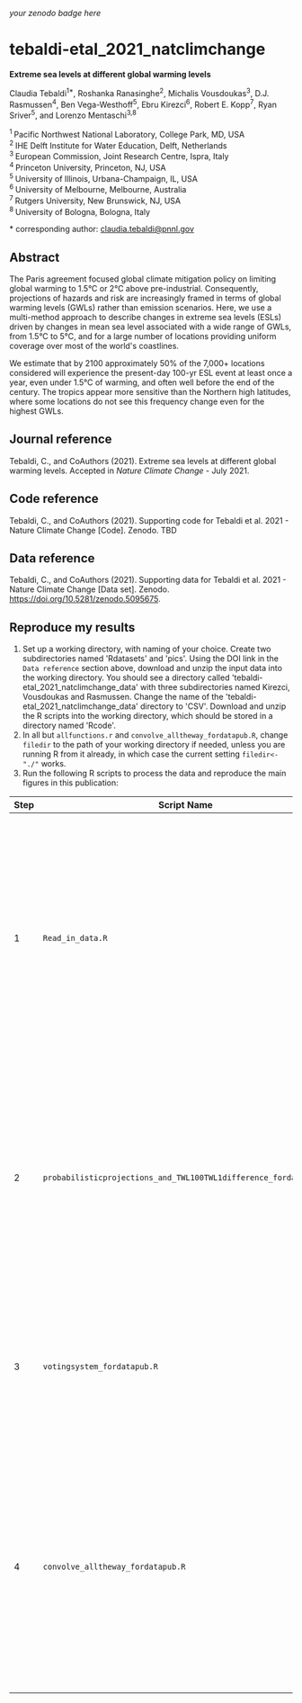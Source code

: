 _your zenodo badge here_

# tebaldi-etal_2021_natclimchange

**Extreme sea levels at different global warming levels**

Claudia Tebaldi<sup>1\*</sup>, Roshanka Ranasinghe<sup>2</sup>, Michalis Vousdoukas<sup>3</sup>, D.J. Rasmussen<sup>4</sup>, Ben Vega-Westhoff<sup>5</sup>, Ebru Kirezci<sup>6</sup>, Robert E. Kopp<sup>7</sup>, Ryan Sriver<sup>5</sup>, and Lorenzo Mentaschi<sup>3,8</sup>

<sup>1 </sup> Pacific Northwest National Laboratory, College Park, MD, USA  
<sup>2 </sup> IHE Delft Institute for Water Education, Delft, Netherlands  
<sup>3 </sup> European Commission, Joint Research Centre, Ispra, Italy  
<sup>4 </sup> Princeton University, Princeton, NJ, USA  
<sup>5 </sup> University of Illinois, Urbana-Champaign, IL, USA  
<sup>6 </sup> University of Melbourne, Melbourne, Australia  
<sup>7 </sup> Rutgers University, New Brunswick, NJ, USA  
<sup>8 </sup> University of Bologna, Bologna, Italy  

\* corresponding author: claudia.tebaldi@pnnl.gov

## Abstract
The Paris agreement focused global climate mitigation policy on limiting global warming to 1.5&deg;C or 2&deg;C above pre-industrial. Consequently,  projections of hazards and risk are increasingly framed in terms of global warming levels (GWLs) rather than emission scenarios. Here, we use a multi-method approach to describe changes in extreme sea levels  (ESLs) driven by changes in mean sea level associated with a wide range of GWLs, from 1.5&deg;C to 5&deg;C, and for a large number of locations providing uniform coverage over most of the world's coastlines. 

We estimate that by 2100 approximately 50% of the 7,000+ locations considered will experience the present-day 100-yr ESL event at least once a year, even under 1.5&deg;C of warming, and often well before the end of the century. The tropics appear more sensitive than the Northern high latitudes, where some locations do not see this frequency change even for the highest GWLs.


## Journal reference
Tebaldi, C., and CoAuthors (2021). Extreme sea levels at different global warming levels. Accepted in *Nature Climate Change* - July 2021.

## Code reference
Tebaldi, C., and CoAuthors (2021). Supporting code for Tebaldi et al. 2021 - Nature Climate Change [Code]. Zenodo. TBD

## Data reference
Tebaldi, C., and CoAuthors (2021). Supporting data for Tebaldi et al. 2021 - Nature Climate Change [Data set]. Zenodo. https://doi.org/10.5281/zenodo.5095675.

## Reproduce my results
1. Set up a working directory, with naming of your choice. Create two subdirectories named 'Rdatasets' and 'pics'. Using the DOI link in the `Data reference` section above, download and unzip the input data into the working directory. You should see a directory called 'tebaldi-etal_2021_natclimchange_data' with three subdirectories named Kirezci, Vousdoukas and Rasmussen. Change the name of the 'tebaldi-etal_2021_natclimchange_data' directory to 'CSV'. Download and unzip the R scripts into the working directory, which should be stored in a directory named 'Rcode'.
2. In all but `allfunctions.r` and `convolve_alltheway_fordatapub.R`, change `filedir` to the path of your working directory if needed, unless you are running R from it already, in which case the current setting `filedir<-"./"` works.
3. Run the following R scripts to process the data and reproduce the main figures in this publication:

| Step | Script Name | Description |
| --- | --- | --- |
| 1 | `Read_in_data.R` | Reads and restructures the CSV files into R arrays. The CSV files contain the ESL estimates from the corresponding three approaches, matched to the two alternative SLR projections, organized by the time horizon of the projection and the Global Warming Level.
| 2 | `probabilisticprojections_and_TWL100TWL1difference_fordatapub.r` | Applies the Fisher Information Matrix approach to the ESLs parameter estimates and convolves a sample from their distribution with a sample from the SLR projections; computes the difference between 100-yr and 1-yr events.
| 3 | `votingsystem_fordatapub.R` | Applies the voting system synthesis approach to the individual distribution to produce the main results of the paper, including part of the content in Table 1 and Figure 1.
| 4 | `convolve_alltheway_fordatapub.R` | Performs the full convolution as an alternative to the voting system. Produces the remaining content of Table 2, plots ED Figures 3 and 4.  Also performs analysis of timing of change in frequency, resulting in Table 2 and Supplementary Figures 12-19.

